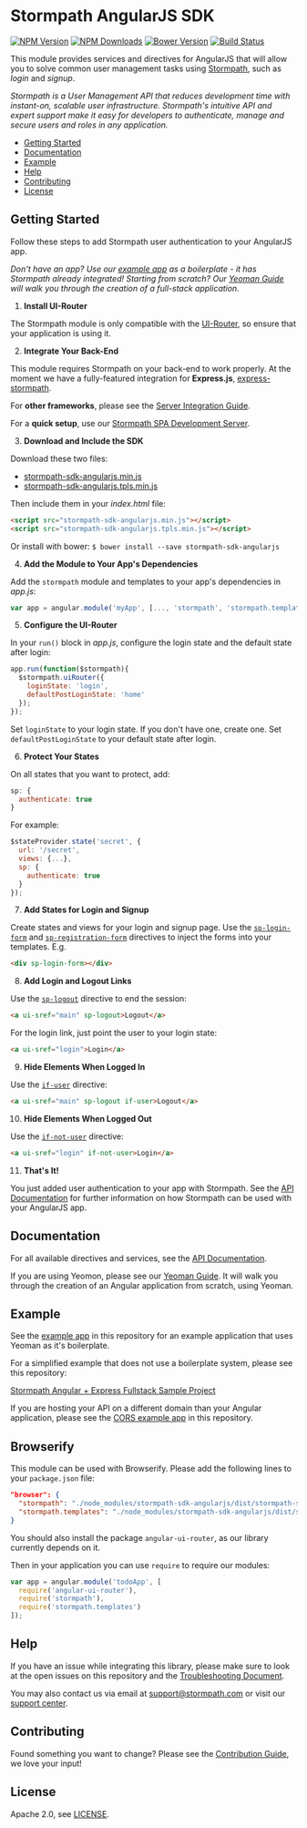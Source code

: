 # Stormpath AngularJS SDK

[![NPM Version](https://img.shields.io/npm/v/stormpath-sdk-angularjs.svg?style=flat)](https://npmjs.org/package/stormpath-sdk-angularjs)
[![NPM Downloads](http://img.shields.io/npm/dm/stormpath-sdk-angularjs.svg?style=flat)](https://npmjs.org/package/stormpath-sdk-angularjs)
[![Bower Version](https://img.shields.io/bower/v/stormpath-sdk-angularjs.svg?style=flat)](https://bower.io)
[![Build Status](https://img.shields.io/travis/stormpath/stormpath-sdk-angularjs.svg?style=flat)](https://travis-ci.org/stormpath/stormpath-sdk-angularjs)

This module provides services and directives for AngularJS that will allow you to solve common user management tasks using [Stormpath](https://stormpath.com/), such as *login* and *signup*.

*Stormpath is a User Management API that reduces development time with instant-on, scalable user infrastructure. Stormpath's intuitive API and expert support make it easy for developers to authenticate, manage and secure users and roles in any application.*

* [Getting Started](#getting-started)
* [Documentation](#documentation)
* [Example](#example)
* [Help](#help)
* [Contributing](#contributing)
* [License](#license)

## Getting Started

Follow these steps to add Stormpath user authentication to your AngularJS app.

*Don't have an app? Use our [example app][] as a boilerplate - it has
Stormpath already integrated!  Starting from scratch?  Our [Yeoman Guide][]
will walk you through the creation of a full-stack application.*

1. **Install UI-Router**

  The Stormpath module is only compatible with the [UI-Router][], so ensure that your application is using it.

2. **Integrate Your Back-End**

  This module requires Stormpath on your back-end to work properly. At the moment we
  have a fully-featured integration for **Express.js**, [express-stormpath][].

  For **other frameworks**, please see the [Server Integration Guide][].

  For a **quick setup**, use our [Stormpath SPA Development Server][].

3. **Download and Include the SDK**

  Download these two files:

  * [stormpath-sdk-angularjs.min.js](https://raw.githubusercontent.com/stormpath/stormpath-sdk-angularjs/master/dist/stormpath-sdk-angularjs.min.js)
  * [stormpath-sdk-angularjs.tpls.min.js](https://raw.githubusercontent.com/stormpath/stormpath-sdk-angularjs/master/dist/stormpath-sdk-angularjs.tpls.min.js)

  Then include them in your *index.html* file:

  ```html
  <script src="stormpath-sdk-angularjs.min.js"></script>
  <script src="stormpath-sdk-angularjs.tpls.min.js"></script>
  ```

  Or install with bower: `$ bower install --save stormpath-sdk-angularjs`

4. **Add the Module to Your App's Dependencies**

  Add the `stormpath` module and templates to your app's dependencies in *app.js*:

  ```javascript
  var app = angular.module('myApp', [..., 'stormpath', 'stormpath.templates']);
  ```

5. **Configure the UI-Router**

  In your `run()` block in *app.js*, configure the login state and the default state after login:

  ```javascript
  app.run(function($stormpath){
    $stormpath.uiRouter({
      loginState: 'login',
      defaultPostLoginState: 'home'
    });
  });
  ```

  Set `loginState` to your login state. If you don't have one, create one.
  Set `defaultPostLoginState` to your default state after login.

6. **Protect Your States**

  On all states that you want to protect, add:

  ```javascript
  sp: {
    authenticate: true
  }
  ```

  For example:

  ```javascript
  $stateProvider.state('secret', {
    url: '/secret',
    views: {...},
    sp: {
      authenticate: true
    }
  });
  ```

7. **Add States for Login and Signup**

  Create states and views for your login and signup page. Use the [`sp-login-form`][] and [`sp-registration-form`][] directives to inject the forms into your templates. E.g.

  ```html
  <div sp-login-form></div>
  ```

8. **Add Login and Logout Links**

  Use the [`sp-logout`][] directive to end the session:

  ```html
  <a ui-sref="main" sp-logout>Logout</a>
  ```

  For the login link, just point the user to your login state:

  ```html
  <a ui-sref="login">Login</a>
  ```

9. **Hide Elements When Logged In**

  Use the [`if-user`][] directive:

  ```html
  <a ui-sref="main" sp-logout if-user>Logout</a>
  ```

10. **Hide Elements When Logged Out**

  Use the [`if-not-user`][] directive:

  ```html
  <a ui-sref="login" if-not-user>Login</a>
  ```

11. **That's It!**

  You just added user authentication to your app with Stormpath. See the [API Documentation][] for further information on how Stormpath can be used with your AngularJS app.

## Documentation

For all available directives and services, see the [API Documentation][].

If you are using Yeomon, please see our [Yeoman Guide][].  It will walk
you through the creation of an Angular application from scratch, using Yeoman.

## Example

See the [example app][] in this repository for an example application that uses
Yeoman as it's boilerplate.

For a simplified example that does not use a boilerplate system, please see
this repository:

[Stormpath Angular + Express Fullstack Sample Project](https://github.com/stormpath/express-stormpath-angular-sample-project)

If you are hosting your API on a different domain than your Angular application,
please see the [CORS example app][] in this repository.

## Browserify

This module can be used with Browserify.  Please add the following lines to your
`package.json` file:

```json
"browser": {
  "stormpath": "./node_modules/stormpath-sdk-angularjs/dist/stormpath-sdk-angularjs.js",
  "stormpath.templates": "./node_modules/stormpath-sdk-angularjs/dist/stormpath-sdk-angularjs.tpls.js"
}
```

You should also install the package `angular-ui-router`, as our library
currently depends on it.

Then in your application you can use `require` to require our modules:

```javascript
var app = angular.module('todoApp', [
  require('angular-ui-router'),
  require('stormpath'),
  require('stormpath.templates')
]);
```

## Help

If you have an issue while integrating this library, please make sure to look
at the open issues on this repository and the [Troubleshooting Document](TROUBLESHOOTING.md).

You may also contact us via email at support@stormpath.com or visit our [support center][].

## Contributing

Found something you want to change? Please see the [Contribution Guide](CONTRIBUTING.md),
we love your input!

## License

Apache 2.0, see [LICENSE](LICENSE).

[`if-user`]: https://docs.stormpath.com/angularjs/sdk/#/api/stormpath.ifUser:ifUser
[`if-not-user`]: https://docs.stormpath.com/angularjs/sdk/#/api/stormpath.ifNotUser:ifNotUser
[`sp-login-form`]: https://docs.stormpath.com/angularjs/sdk/#/api/stormpath.spLoginForm:spLoginForm
[`sp-logout`]: https://docs.stormpath.com/angularjs/sdk/#/api/stormpath.spLogout:spLogout
[`sp-registration-form`]: https://docs.stormpath.com/angularjs/sdk/#/api/stormpath.spRegistrationForm:spRegistrationForm
[example app]: https://github.com/stormpath/stormpath-sdk-angularjs/tree/master/example/dashboard-app
[API Documentation]: https://docs.stormpath.com/angularjs/sdk/
[Server Integration Guide]: https://docs.stormpath.com/angularjs/sdk/#/server
[express-stormpath]: https://github.com/stormpath/express-stormpath
[Stormpath SPA Development Server]: https://github.com/stormpath/stormpath-spa-dev-server
[UI-Router]: https://github.com/angular-ui/ui-router
[Yeoman Guide]: https://docs.stormpath.com/angularjs/guide
[support center]: https://support.stormpath.com
[CORS example app]: https://github.com/stormpath/stormpath-sdk-angularjs/tree/master/example/cors-app